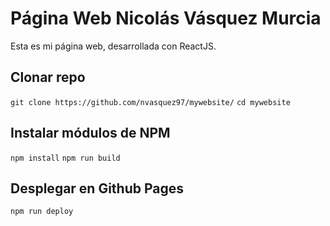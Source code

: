 # Página Web Nicolás Vásquez Murcia
Esta es mi página web, desarrollada con ReactJS.

## Clonar repo

`git clone https://github.com/nvasquez97/mywebsite/`
`cd mywebsite`

## Instalar módulos de NPM

`npm install`
`npm run build`

## Desplegar en Github Pages

`npm run deploy`
